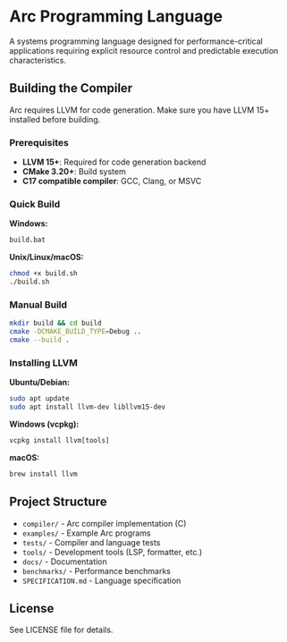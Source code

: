 # Arc Programming Language

A systems programming language designed for performance-critical applications requiring explicit resource control and predictable execution characteristics.

## Building the Compiler

Arc requires LLVM for code generation. Make sure you have LLVM 15+ installed before building.

### Prerequisites

- **LLVM 15+**: Required for code generation backend
- **CMake 3.20+**: Build system
- **C17 compatible compiler**: GCC, Clang, or MSVC

### Quick Build

**Windows:**
```cmd
build.bat
```

**Unix/Linux/macOS:**
```bash
chmod +x build.sh
./build.sh
```

### Manual Build

```bash
mkdir build && cd build
cmake -DCMAKE_BUILD_TYPE=Debug ..
cmake --build .
```

### Installing LLVM

**Ubuntu/Debian:**
```bash
sudo apt update
sudo apt install llvm-dev libllvm15-dev
```

**Windows (vcpkg):**
```cmd
vcpkg install llvm[tools]
```

**macOS:**
```bash
brew install llvm
```

## Project Structure

- `compiler/` - Arc compiler implementation (C)
- `examples/` - Example Arc programs
- `tests/` - Compiler and language tests
- `tools/` - Development tools (LSP, formatter, etc.)
- `docs/` - Documentation
- `benchmarks/` - Performance benchmarks
- `SPECIFICATION.md` - Language specification

## License

See LICENSE file for details.